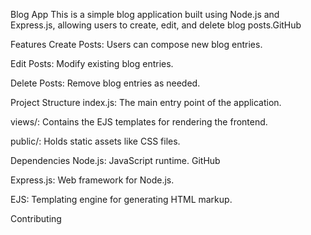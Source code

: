 Blog App
This is a simple blog application built using Node.js and Express.js, allowing users to create, edit, and delete blog posts.​
GitHub

Features
Create Posts: Users can compose new blog entries.​

Edit Posts: Modify existing blog entries.​

Delete Posts: Remove blog entries as needed.

Project Structure
index.js: The main entry point of the application.​

views/: Contains the EJS templates for rendering the frontend.​

public/: Holds static assets like CSS files.​

Dependencies
Node.js: JavaScript runtime.​
GitHub

Express.js: Web framework for Node.js.​

EJS: Templating engine for generating HTML markup.​

Contributing
